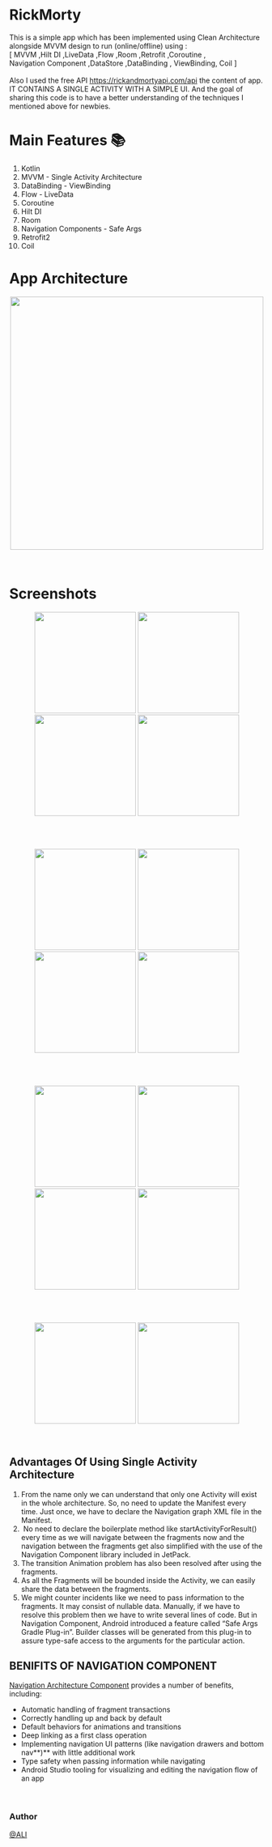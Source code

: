 # RickMorty
This is a simple app which has been implemented using Clean Architecture alongside MVVM design to run (online/offline) using :<br>
     [  MVVM ,Hilt DI ,LiveData ,Flow ,Room ,Retrofit ,Coroutine , <br>
      Navigation Component ,DataStore ,DataBinding , ViewBinding, Coil  ] <br>  
Also I used the free API https://rickandmortyapi.com/api the content of app. IT CONTAINS A SINGLE ACTIVITY WITH A SIMPLE UI. And the goal of sharing this code is to have a better understanding of the techniques I mentioned above for newbies.

# Main Features :books:
1. Kotlin
2. MVVM - Single Activity Architecture
3. DataBinding - ViewBinding
4. Flow - LiveData
5. Coroutine
6. Hilt DI
7. Room
8. Navigation Components - Safe Args
9. Retrofit2
 10. Coil

# App Architecture 
<p align="center">
    <img  src="https://user-images.githubusercontent.com/76838562/173254331-aa79eb39-653b-4a1c-8c65-ad3b337ff368.jpg" width="500"/>
</p>
<br>

# Screenshots 
<p align="center">
  <img src="https://user-images.githubusercontent.com/76838562/189928370-4eecf56a-8171-43ac-a887-16545d44a11e.png" width="200"/>
  <img src="https://user-images.githubusercontent.com/76838562/189929024-3a2a7abb-3b76-4074-8c94-0445e0da126d.png" width="200"/>
  <img src="https://user-images.githubusercontent.com/76838562/189929340-3dcbfb13-a4a2-4c5d-a8cd-5a4fa1f1ece2.png" width="200"/>
  <img src="https://user-images.githubusercontent.com/76838562/189929398-46b05ac2-da3f-4b29-b2ed-e1058eba809e.png" width="200"/>
</p>
<br>

<br>
<p align="center">
  <img src="https://user-images.githubusercontent.com/76838562/199320526-2a73da12-c7cb-45fb-8320-baf5e4c1d462.png" width="200"/>
  <img src="https://user-images.githubusercontent.com/76838562/199320551-1e9c7bb9-246a-4882-b73f-c54949b097f4.png" width="200"/>
  <img src="https://user-images.githubusercontent.com/76838562/199320695-405991dd-f2ab-40f1-a43c-b702fc9d39b9.png" width="200"/>
  <img src="https://user-images.githubusercontent.com/76838562/189930434-da4274b9-4e39-4c24-9026-4f2ea6a22cf5.png" width="200"/>
</p>
<br>

<br>
<p align="center">
  <img src="https://user-images.githubusercontent.com/76838562/189930121-33055e30-f675-447d-94cc-55182521b9e6.png" width="200"/>
  <img src="https://user-images.githubusercontent.com/76838562/189930190-647e84b3-57a1-45f3-bfcc-26aa162032c0.png" width="200"/>
  <img src="https://user-images.githubusercontent.com/76838562/189930481-ac81d32b-e3c0-4f51-ba8c-a62c0f9740f9.png" width="200"/>
  <img src="https://user-images.githubusercontent.com/76838562/189930961-047ba524-b1c6-457c-bfdc-529ca900a6a0.png" width="200"/>
</p>
<br>

<br>
<p align="center">
  <img src="https://user-images.githubusercontent.com/76838562/189931031-45bee429-312e-4369-bbd0-a6a1c5b68995.png" width="200"/>
  <img src="https://user-images.githubusercontent.com/76838562/189931226-fadb404b-2f76-479f-8835-369937112c3e.png" width="200"/>
</p>
<br>

## Advantages Of Using Single Activity Architecture

 1. From the name only we can understand that only one Activity will exist in the whole architecture. So, no need to update the Manifest every time. Just once, we have to declare the Navigation graph XML file in the Manifest.
 2.  No need to declare the boilerplate method like startActivityForResult() every time as we will navigate between the fragments now and the navigation between the fragments get also simplified with the use of the Navigation Component library included in JetPack. 
 3. The transition Animation problem has also been resolved after using the fragments.
 4. As all the Fragments will be bounded inside the Activity, we can easily share the data between the fragments. 
 5. We might counter incidents like we need to pass information to the fragments. It may consist of nullable data. Manually, if we have to resolve this problem then we have to write several lines of code. But in Navigation Component, Android introduced a feature called “Safe Args Gradle Plug-in”. Builder classes will be generated from this plug-in to assure type-safe access to the arguments for the particular action.

## BENIFITS OF NAVIGATION COMPONENT

[Navigation Architecture Component](https://developer.android.com/codelabs/android-navigation#0) provides a number of benefits, including:

- Automatic handling of fragment transactions
- Correctly handling up and back by default
- Default behaviors for animations and transitions
- Deep linking as a first class operation
- Implementing navigation UI patterns (like navigation drawers and bottom nav**)** with little additional work
- Type safety when passing information while navigating
- Android Studio tooling for visualizing and editing the navigation flow of an app<br><br><br>


### Author

[@ALI](https://www.linkedin.com/in/ali-assalem-4769371a8/)
